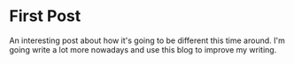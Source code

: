 <!DOCTYPE html>
  <html lang="en">
  <head>
    <meta charset="UTF-8">
    <title>My Blog</title>
  </head>
  <body>
    <h1>First Post</h1>
    <time></time>
    An interesting post about how it's going to be different this time around. I'm going write a lot more nowadays and use this blog to improve my writing.
  </body>
</html>

